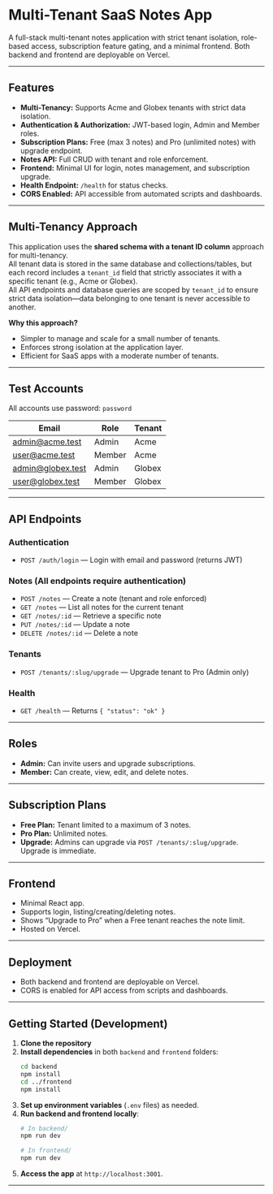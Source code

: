 # Multi-Tenant SaaS Notes App

A full-stack multi-tenant notes application with strict tenant isolation, role-based access, subscription feature gating, and a minimal frontend. Both backend and frontend are deployable on Vercel.

---

## Features

- **Multi-Tenancy:** Supports Acme and Globex tenants with strict data isolation.
- **Authentication & Authorization:** JWT-based login, Admin and Member roles.
- **Subscription Plans:** Free (max 3 notes) and Pro (unlimited notes) with upgrade endpoint.
- **Notes API:** Full CRUD with tenant and role enforcement.
- **Frontend:** Minimal UI for login, notes management, and subscription upgrade.
- **Health Endpoint:** `/health` for status checks.
- **CORS Enabled:** API accessible from automated scripts and dashboards.

---

## Multi-Tenancy Approach

This application uses the **shared schema with a tenant ID column** approach for multi-tenancy.  
All tenant data is stored in the same database and collections/tables, but each record includes a `tenant_id` field that strictly associates it with a specific tenant (e.g., Acme or Globex).  
All API endpoints and database queries are scoped by `tenant_id` to ensure strict data isolation—data belonging to one tenant is never accessible to another.

**Why this approach?**
- Simpler to manage and scale for a small number of tenants.
- Enforces strong isolation at the application layer.
- Efficient for SaaS apps with a moderate number of tenants.

---

## Test Accounts

All accounts use password: `password`

| Email                | Role   | Tenant  |
|----------------------|--------|---------|
| admin@acme.test      | Admin  | Acme    |
| user@acme.test       | Member | Acme    |
| admin@globex.test    | Admin  | Globex  |
| user@globex.test     | Member | Globex  |

---

## API Endpoints

### Authentication

- `POST /auth/login` — Login with email and password (returns JWT)

### Notes (All endpoints require authentication)

- `POST /notes` — Create a note (tenant and role enforced)
- `GET /notes` — List all notes for the current tenant
- `GET /notes/:id` — Retrieve a specific note
- `PUT /notes/:id` — Update a note
- `DELETE /notes/:id` — Delete a note

### Tenants

- `POST /tenants/:slug/upgrade` — Upgrade tenant to Pro (Admin only)

### Health

- `GET /health` — Returns `{ "status": "ok" }`

---

## Roles

- **Admin:** Can invite users and upgrade subscriptions.
- **Member:** Can create, view, edit, and delete notes.

---

## Subscription Plans

- **Free Plan:** Tenant limited to a maximum of 3 notes.
- **Pro Plan:** Unlimited notes.
- **Upgrade:** Admins can upgrade via `POST /tenants/:slug/upgrade`. Upgrade is immediate.

---

## Frontend

- Minimal React app.
- Supports login, listing/creating/deleting notes.
- Shows “Upgrade to Pro” when a Free tenant reaches the note limit.
- Hosted on Vercel.

---

## Deployment

- Both backend and frontend are deployable on Vercel.
- CORS is enabled for API access from scripts and dashboards.

---

## Getting Started (Development)

1. **Clone the repository**
2. **Install dependencies** in both `backend` and `frontend` folders:
   ```bash
   cd backend
   npm install
   cd ../frontend
   npm install
   ```
3. **Set up environment variables** (`.env` files) as needed.
4. **Run backend and frontend locally**:
   ```bash
   # In backend/
   npm run dev

   # In frontend/
   npm run dev
   ```
5. **Access the app** at `http://localhost:3001`.

---

